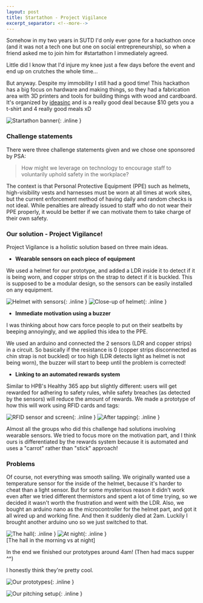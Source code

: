 ```yaml
---
layout: post
title: Startathon - Project Vigilance
excerpt_separator: <!--more-->
---
```


Somehow in my two years in SUTD I'd only ever gone for a hackathon once (and it was not a tech one but one on social entrepreneurship), so when a friend asked me to join him for #startathon I immediately agreed. 

Little did I know that I'd injure my knee just a few days before the event and end up on crutches the whole time...
<!--more-->

But anyway. Despite my immobility I still had a good time! This hackathon has a big focus on hardware and making things, so they had a fabrication area with 3D printers and tools for building things with wood and cardboard. It's organized by [ideasinc](http://www.ideasinc.sg) and is a really good deal because $10 gets you a t-shirt and 4 really good meals xD

![Startathon banner](/assets/img/2017-10-25-startathon/banner.png){: .inline }

### Challenge statements

There were three challenge statements given and we chose one sponsored by PSA: 

> How might we leverage on technology to encourage staff to voluntarily uphold safety in the workplace?

The context is that Personal Protective Equipment (PPE) such as helmets, high-visibility vests and harnesses must be worn at all times at work sites, but the current enforcement method of having daily and random checks is not ideal. While penalties are already issued to staff who do not wear their PPE properly, it would be better if we can motivate them to take charge of their own safety.

### Our solution - Project Vigilance!

Project Vigilance is a holistic solution based on three main ideas.

- **Wearable sensors on each piece of equipment**

We used a helmet for our prototype, and added a LDR inside it to detect if it is being worn, and copper strips on the strap to detect if it is buckled. This is supposed to be a modular design, so the sensors can be easily installed on any equipment.

![Helmet with sensors](/assets/img/2017-10-25-startathon/prototype-helmet1.jpg){: .inline }
![Close-up of helmet](/assets/img/2017-10-25-startathon/prototype-helmet2.jpg){: .inline }

- **Immediate motivation using a buzzer**

I was thinking about how cars force people to put on their seatbelts by beeping annoyingly, and we applied this idea to the PPE.

We used an arduino and connected the 2 sensors (LDR and copper strips) in a circuit. So basically if the resistance is 0 (copper strips disconnected as chin strap is not buckled) or too high (LDR detects light as helmet is not being worn), the buzzer will start to beep until the problem is corrected!

- **Linking to an automated rewards system**

Similar to HPB's Healthy 365 app but slightly different: users will get rewarded for adhering to safety rules, while safety breaches (as detected by the sensors) will reduce the amount of rewards. We made a prototype of how this will work using RFID cards and tags:

![RFID sensor and screen](/assets/img/2017-10-25-startathon/prototype-rfid1.jpg){: .inline }
![After tapping](/assets/img/2017-10-25-startathon/prototype-rfid2.jpg){: .inline }

Almost all the groups who did this challenge had solutions involving wearable sensors. We tried to focus more on the motivation part, and I think ours is differentiated by the rewards system because it is automated and uses a "carrot" rather than "stick" approach!

### Problems
Of course, not everything was smooth sailing. We originally wanted use a temperature sensor for the inside of the helmet, because it's harder to cheat than a light sensor. But for some mysterious reason it didn't work even after we tried different thermistors and spent a lot of time trying, so we decided it wasn't worth the frustration and went with the LDR. Also, we bought an arduino nano as the microcontroller for the helmet part, and got it all wired up and working fine. And then it suddenly died at 2am. Luckily I brought another arduino uno so we just switched to that.

![The hall](/assets/img/2017-10-25-startathon/hall.jpg){: .inline }
![At night](/assets/img/2017-10-25-startathon/hall-night.jpg){: .inline }  
[The hall in the morning vs at night]

In the end we finished our prototypes around 4am! (Then had macs supper ^^)

I honestly think they're pretty cool.

![Our prototypes](/assets/img/2017-10-25-startathon/prototype.jpg){: .inline }

![Our pitching setup](/assets/img/2017-10-25-startathon/pitching-setup.jpg){: .inline }